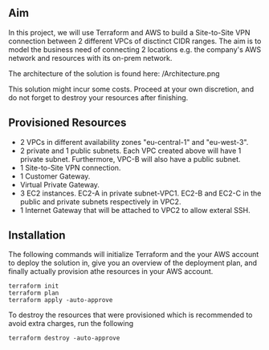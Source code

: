 ## Aim
In this project, we will use Terraform and AWS to build a Site-to-Site VPN connection between 2 different VPCs of disctinct CIDR ranges.  The aim is to model the business need of connecting 2 locations e.g. the company's AWS network and resources with its on-prem network.

The architecture of the solution is found here: /Architecture.png

This solution might incur some costs. Proceed at your own discretion, and do not forget to destroy your resources after finishing.

## Provisioned Resources
- 2 VPCs in different availability zones "eu-central-1" and "eu-west-3".
- 2 private and 1 public subnets. Each VPC created above will have 1 private subnet. Furthermore, VPC-B will also have a public subnet.
- 1 Site-to-Site VPN connection.
- 1 Customer Gateway.
- Virtual Private Gateway.
- 3 EC2 instances. EC2-A in private subnet-VPC1. EC2-B and EC2-C in the public and private subnets respectively in VPC2.
- 1 Internet Gateway that will be attached to VPC2 to allow exteral SSH.

## Installation
The following commands will initialize Terraform and the your AWS account to deploy the solution in, give you an overview of the deployment plan, and finally actually provision athe resources in your AWS account.
```
terraform init
terraform plan
terraform apply -auto-approve
```

To destroy the resources that were provisioned which is recommended to avoid extra charges, run the following
```
terraform destroy -auto-approve
```

